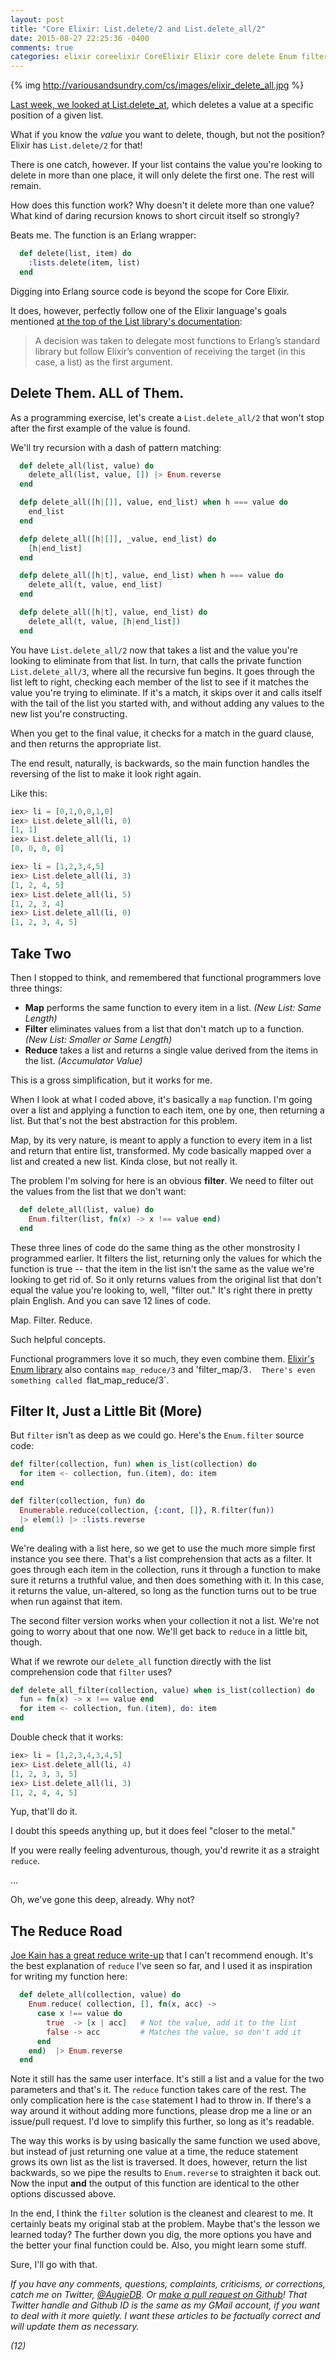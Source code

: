 ```yaml
---
layout: post
title: "Core Elixir: List.delete/2 and List.delete_all/2"
date: 2015-08-27 22:25:36 -0400
comments: true
categories: elixir coreelixir CoreElixir Elixir core delete Enum filter map reduce
---
```


{% img http://variousandsundry.com/cs/images/elixir_delete_all.jpg %}

[Last week, we looked at List.delete_at](http://variousandsundry.com/cs/blog/2015/08/20/core-elixir-list-dot-delete-at-slash-2/), which deletes a value at a specific position of a given list.

What if you know the _value_ you want to delete, though, but not the position?  Elixir has `List.delete/2` for that!

There is one catch, however.  If your list contains the value you're looking to delete in more than one place, it will only delete the first one. The rest will remain.

How does this function work?  Why doesn't it delete more than one value?  What kind of daring recursion knows to short circuit itself so strongly?  

Beats me. The function is an Erlang wrapper:

```elixir
  def delete(list, item) do
    :lists.delete(item, list)
  end
```

Digging into Erlang source code is beyond the scope for Core Elixir.

It does, however, perfectly follow one of the Elixir language's goals mentioned [at the top of the List library's documentation](http://elixir-lang.org/docs/v1.0/elixir/List.html):

 > A decision was taken to delegate most functions to Erlang’s standard library but follow Elixir’s convention of receiving the target (in this case, a list) as the first argument.


## Delete Them.  ALL of Them.

As a programming exercise, let's create a `List.delete_all/2` that won't stop after the first example of the value is found.

We'll try recursion with a dash of pattern matching:

```elixir
  def delete_all(list, value) do
    delete_all(list, value, []) |> Enum.reverse
  end

  defp delete_all([h|[]], value, end_list) when h === value do
    end_list
  end

  defp delete_all([h|[]], _value, end_list) do
    [h|end_list]
  end

  defp delete_all([h|t], value, end_list) when h === value do
    delete_all(t, value, end_list)
  end

  defp delete_all([h|t], value, end_list) do
    delete_all(t, value, [h|end_list])
  end
```

You have `List.delete_all/2` now that takes a list and the value you're looking to eliminate from that list. In turn, that calls the private function `List.delete_all/3`, where all the recursive fun begins. It goes through the list left to right, checking each member of the list to see if it matches the value you're trying to eliminate.  If it's a match, it skips over it and calls itself with the tail of the list you started with, and without adding any values to the new list you're constructing.

When you get to the final value, it checks for a match in the guard clause, and then returns the appropriate list.

The end result, naturally, is backwards, so the main function handles the reversing of the list to make it look right again.

Like this:

```elixir
iex> li = [0,1,0,0,1,0]
iex> List.delete_all(li, 0)
[1, 1]
iex> List.delete_all(li, 1)
[0, 0, 0, 0]

iex> li = [1,2,3,4,5]
iex> List.delete_all(li, 3)
[1, 2, 4, 5]
iex> List.delete_all(li, 5)
[1, 2, 3, 4]
iex> List.delete_all(li, 0)
[1, 2, 3, 4, 5]
```


## Take Two

Then I stopped to think, and remembered that functional programmers love three things:

 * __Map__ performs the same function to every item in a list. _(New List: Same Length)_
 * __Filter__ eliminates values from a list that don't match up to a function. _(New List: Smaller or Same Length)_
 * __Reduce__ takes a list and returns a single value derived from the items in the list.  _(Accumulator Value)_

This is a gross simplification, but it works for me.

When I look at what I coded above, it's basically a `map` function.  I'm going over a list and applying a function to each item, one by one, then returning a list.  But that's not the best abstraction for this problem.  

Map, by its very nature, is meant to apply a function to every item in a list and return that entire list, transformed.  My code basically mapped over a list and created a new list.  Kinda close, but not really it.

The problem I'm solving for here is an obvious __filter__.  We need to filter out the values from the list that we don't want:

```elixir 
  def delete_all(list, value) do
    Enum.filter(list, fn(x) -> x !== value end)
  end
```

These three lines of code do the same thing as the other monstrosity I programmed earlier.  It filters the list, returning only the values for which the function is true -- that the item in the list isn't the same as the value we're looking to get rid of.  So it only returns values from the original list that don't equal the value you're looking to, well, "filter out." It's right there in pretty plain English.  And you can save 12 lines of code.

Map. Filter. Reduce.

Such helpful concepts.

Functional programmers love it so much, they even combine them.  [Elixir's Enum library](http://elixir-lang.org/docs/v1.0/elixir/Enum.html#flat_map/2) also contains `map_reduce/3` and 'filter_map/3`.  There's even something called `flat_map_reduce/3`.

## Filter It, Just a Little Bit (More)

But `filter` isn't as deep as we could go. Here's the `Enum.filter` source code:

```elixir
def filter(collection, fun) when is_list(collection) do
  for item <- collection, fun.(item), do: item
end

def filter(collection, fun) do
  Enumerable.reduce(collection, {:cont, []}, R.filter(fun))
  |> elem(1) |> :lists.reverse
end
```

We're dealing with a list here, so we get to use the much more simple first instance you see there.  That's a list comprehension that acts as a filter.  It goes through each item in the collection, runs it through a function to make sure it returns a truthful value, and then does something with it. In this case, it returns the value, un-altered, so long as the function turns out to be true when run against that item.

The second filter version works when your collection it not a list.  We're not going to worry about that one now.  We'll get back to `reduce` in a little bit, though.

What if we rewrote our `delete_all` function directly with the list comprehension code that `filter` uses?

```elixir
def delete_all_filter(collection, value) when is_list(collection) do
  fun = fn(x) -> x !== value end
  for item <- collection, fun.(item), do: item
end
```

Double check that it works:

```elixir
iex> li = [1,2,3,4,3,4,5]
iex> List.delete_all(li, 4)
[1, 2, 3, 3, 5]
iex> List.delete_all(li, 3)
[1, 2, 4, 4, 5]
```

Yup, that'll do it.

I doubt this speeds anything up, but it does feel "closer to the metal."

If you were really feeling adventurous, though, you'd rewrite it as a straight `reduce`. 

...

Oh, we've gone this deep, already. Why not?  


## The Reduce Road

[Joe Kain has a great reduce write-up](http://learningelixir.joekain.com/reduce-patterns-in-elixir/) that I can't recommend enough. It's the best explanation of `reduce` I've seen so far, and I used it as inspiration for writing my function here:

```elixir
  def delete_all(collection, value) do
    Enum.reduce( collection, [], fn(x, acc) ->
      case x !== value do
        true  -> [x | acc]   # Not the value, add it to the list
        false -> acc         # Matches the value, so don't add it
      end
    end)  |> Enum.reverse
  end
```

Note it still has the same user interface.  It's still a list and a value for the two parameters and that's it. The `reduce` function takes care of the rest.  The only complication here is the `case` statement I had to throw in. If there's a way around it without adding more functions, please drop me a line or an issue/pull request. I'd love to simplify this further, so long as it's readable. 

The way this works is by using basically the same function we used above, but instead of just returning one value at a time, the reduce statement grows its own list as the list is traversed.  It does, however, return the list backwards, so we pipe the results to `Enum.reverse` to straighten it back out.  Now the input __and__ the output of this function are identical to the other options discussed above.

In the end, I think the `filter` solution is the cleanest and clearest to me. It certainly beats my original stab at the problem.  Maybe that's the lesson we learned today?  The further down you dig, the more options you have and the better your final function could be. Also, you might learn some stuff.

Sure, I'll go with that.


_If you have any comments, questions, complaints, criticisms, or corrections, catch me on Twitter, [@AugieDB](https://twitter.com/augiedb). Or [make a pull request on Github](https://github.com/augiedb/VariousAndSundryCS)!  That Twitter handle and Github ID is the same as my GMail account, if you want to deal with it more quietly. I want these articles to be factually correct and will update them as necessary._

_(12)_
